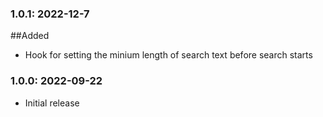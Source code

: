 ### 1.0.1: 2022-12-7
##Added
* Hook for setting the minium length of search text before search starts

### 1.0.0: 2022-09-22

* Initial release